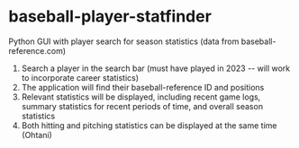 # baseball-player-statfinder
Python GUI with player search for season statistics (data from baseball-reference.com)

1. Search a player in the search bar (must have played in 2023 -- will work to incorporate career statistics)
2. The application will find their baseball-reference ID and positions
3. Relevant statistics will be displayed, including recent game logs, summary statistics for recent periods of time, and overall season statistics
4. Both hitting and pitching statistics can be displayed at the same time (Ohtani)
